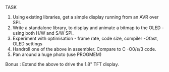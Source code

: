 TASK

1. Using existing libraries, get a simple display running from an AVR over SPI.
2. Write a standalone library, to display and animate a bitmap to the OLED - using both H/W and S/W SPI.
3. Experiment with optimisation - frame rate, code size, compiler -Ofast, OLED settings
4. Handroll one of the above in assembler. Compare to C -O0/s/3 code.
5. Pan around a huge photo (use PROGMEM)

Bonus : Extend the above to drive the 1.8" TFT display.
